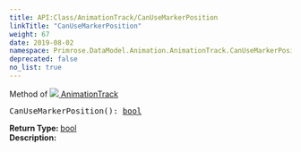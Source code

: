 ```yaml
---
title: API:Class/AnimationTrack/CanUseMarkerPosition
linkTitle: "CanUseMarkerPosition"
weight: 67
date: 2019-08-02
namespace: Primrose.DataModel.Animation.AnimationTrack.CanUseMarkerPosition
deprecated: false
no_list: true
---
```

Method of <a href="/docs/api-reference/Class/AnimationTrack"><img src="/icons/silk/film.png"/>&nbsp;AnimationTrack</a>
<pre class="method-declaration">
CanUseMarkerPosition(): <a class="type" href="/docs/api-reference/System/Primitives#boolean">bool</a></pre>
<b>Return Type: </b>
<a class="type" href="/docs/api-reference/System/Primitives#boolean">bool</a>
<br/>
<b>Description: </b>